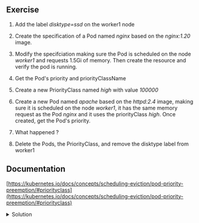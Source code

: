 ## Exercise

1. Add the label *disktype=ssd* on the worker1 node

2. Create the specification of a Pod named *nginx* based on the *nginx:1.20* image.

3. Modify the specifciation making sure the Pod is scheduled on the node *worker1* and requests 1.5Gi of memory. Then create the resource and verify the pod is running.

4. Get the Pod's priority and priorityClassName 

5. Create a new PriorityClass named *high* with value *100000*

6. Create a new Pod named *apache* based on the *httpd:2.4* image, making sure it is scheduled on the node *worker1*, it has the same memory request as the Pod *nginx* and it uses the priorityClass *high*. Once created, get the Pod's priority.

7. What happened ?

8. Delete the Pods, the PriorityClass, and remove the disktype label from worker1 

## Documentation

[https://kubernetes.io/docs/concepts/scheduling-eviction/pod-priority-preemption/#priorityclass](https://kubernetes.io/docs/concepts/scheduling-eviction/pod-priority-preemption/#priorityclass)

<details>
  <summary markdown="span">Solution</summary>

1. Add the label *disktype=ssd* on the worker1 node

```
k label node worker1 disktype=ssd
```

2. Create the specification of a pod named *nginx* based on the *nginx:1.20* image.

```
k run nginx --image=nginx:1.20 --dry-run=client -o yaml > pod.yaml
```

3. Modify the specifciation making sure the Pod is scheduled on the node *worker1* and requests 1.5Gi of memory. Then create the resource and verify the pod is running.

Modification of the specification to add the specific constraints:

```
apiVersion: v1
kind: Pod
metadata:
  labels:
    run: nginx
  name: nginx
spec:
  nodeSelector:
    disktype: ssd
  containers:
  - image: nginx:1.20
    name: nginx
    resources:
      requests:
        memory: 1.5Gi
```

Creation of the resource:

```
k apply -f pod.yaml
```

Make sure the Pod is running:

```
k get po/nginx
NAME    READY   STATUS    RESTARTS   AGE
nginx   1/1     Running   0          3s
```

4. Get the Pod's priority and priorityClassName 

Pod's priority is 0:

```
k get po/nginx -o jsonpath={.spec.priority}
0
```

Pod's priorityClassName is not defined

```
k get po/nginx -o jsonpath={.spec.priorityClassName}
```

5. Create a new PriorityClass named *high* with value *100000*

```
cat <<EOF | k apply -f -
apiVersion: scheduling.k8s.io/v1
kind: PriorityClass
metadata:
  name: high
value: 1000000
globalDefault: false
EOF
```

6. Create a new Pod named *apache* based on the *httpd:2.4* image, making sure it is scheduled on the node *worker1*, it has the same memory request as the Pod *nginx* and it uses the priorityClass *high*. Once created, get the Pod's priority.

```
cat<<EOF | k apply -f -
apiVersion: v1
kind: Pod
metadata:
  labels:
    run: apache
  name: apache
spec:
  priorityClassName: high
  nodeSelector:
    disktype: ssd
  containers:
  - image: httpd:2.4
    name: apache
    resources:
      requests:
        memory: 1.5Gi
EOF
```

Get the pod's priority:

```
k get po/apache -o jsonpath={.spec.priority}
1000000
```

7. What happened ?

Listing the Pods we can see the nginx one is not present anymore:

```
k get po
NAME     READY   STATUS    RESTARTS   AGE
apache   1/1     Running   0          14s
```

As the apache Pod has a higher priority than the nginx once, and because the node worker1 does not have enough resources to run both of them, the nginx pod has been evicted and replaced by the apache one.

We can see the preemption in the events as well:
```
k get events
...
27s         Normal    Preempted          pod/nginx                 Preempted by default/apache on node worker1
```

8. Delete the Pods, the PriorityClass, and remove the disktype label from worker1 

The nginx Pod has already been removed

```
k delete po/apache priorityClass/high
k label node worker1 disktype-
```
</details>

